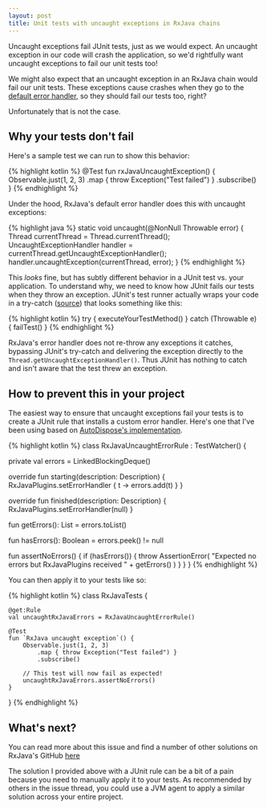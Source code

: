 ```yaml
---
layout: post
title: Unit tests with uncaught exceptions in RxJava chains
---
```

Uncaught exceptions fail JUnit tests, just as we would expect. An uncaught exception in our code will crash the application, so we'd rightfully want uncaught exceptions to fail our unit tests too!

We might also expect that an uncaught exception in an RxJava chain would fail our unit tests. These exceptions cause crashes when they go to the [default error handler](https://medium.com/@bherbst/the-rxjava2-default-error-handler-e50e0cab6f9f), so they should fail our tests too, right?

Unfortunately that is not the case.
<!--more-->

## Why your tests don't fail
Here's a sample test we can run to show this behavior:

{% highlight kotlin %}
@Test
fun rxJavaUncaughtException() {
    Observable.just(1, 2, 3)
        .map { throw Exception("Test failed") }
        .subscribe()
}
{% endhighlight %}

Under the hood, RxJava's default error handler does this with uncaught exceptions:

{% highlight java %}
static void uncaught(@NonNull Throwable error) {
    Thread currentThread = Thread.currentThread();
    UncaughtExceptionHandler handler = currentThread.getUncaughtExceptionHandler();
    handler.uncaughtException(currentThread, error);
}
{% endhighlight %}

This _looks_ fine, but has subtly different behavior in a JUnit test vs. your application. To understand why, we need to know how JUnit fails our tests when they throw an exception. JUnit's test runner actually wraps your code in a try-catch ([source](https://github.com/junit-team/junit4/blob/main/src/main/java/org/junit/runners/ParentRunner.java#L358-L374)) that looks something like this:

{% highlight kotlin %}
try {
    executeYourTestMethod()
} catch (Throwable e) {
    failTest()
}
{% endhighlight %}

RxJava's error handler does not re-throw any exceptions it catches, bypassing JUnit's try-catch and delivering the exception directly to the `Thread.getUncaughtExceptionHandler()`. Thus JUnit has nothing to catch and isn't aware that the test threw an exception.

## How to prevent this in your project

The easiest way to ensure that uncaught exceptions fail your tests is to create a JUnit rule that installs a custom error handler. Here's one that I've been using based on [AutoDispose's implementation](https://github.com/uber/AutoDispose/blob/2.0.0/test-utils/src/main/java/autodispose2/test/RxErrorsRule.java).

{% highlight kotlin %}
class RxJavaUncaughtErrorRule : TestWatcher() {

  private val errors = LinkedBlockingDeque<Throwable>()

  override fun starting(description: Description) {
    RxJavaPlugins.setErrorHandler { t -> errors.add(t) }
  }

  override fun finished(description: Description) {
    RxJavaPlugins.setErrorHandler(null)
  }

  fun getErrors(): List<Throwable> = errors.toList()

  fun hasErrors(): Boolean = errors.peek() != null

  fun assertNoErrors() {
    if (hasErrors()) {
      throw AssertionError(
        "Expected no errors but RxJavaPlugins received " + getErrors()
      )
    }
  }
}
{% endhighlight %}

You can then apply it to your tests like so:

{% highlight kotlin %}
class RxJavaTests {

    @get:Rule
    val uncaughtRxJavaErrors = RxJavaUncaughtErrorRule()

    @Test
    fun `RxJava uncaught exception`() {
        Observable.just(1, 2, 3)
            .map { throw Exception("Test failed") }
            .subscribe()
        
        // This test will now fail as expected!
        uncaughtRxJavaErrors.assertNoErrors()
    }
}
{% endhighlight %}

## What's next?
You can read more about this issue and find a number of other solutions on RxJava's GitHub [here](https://github.com/ReactiveX/RxJava/issues/5234)

The solution I provided above with a JUnit rule can be a bit of a pain because you need to manually apply it to your tests. As recommended by others in the issue thread, you could use a JVM agent to apply a similar solution across your entire project.